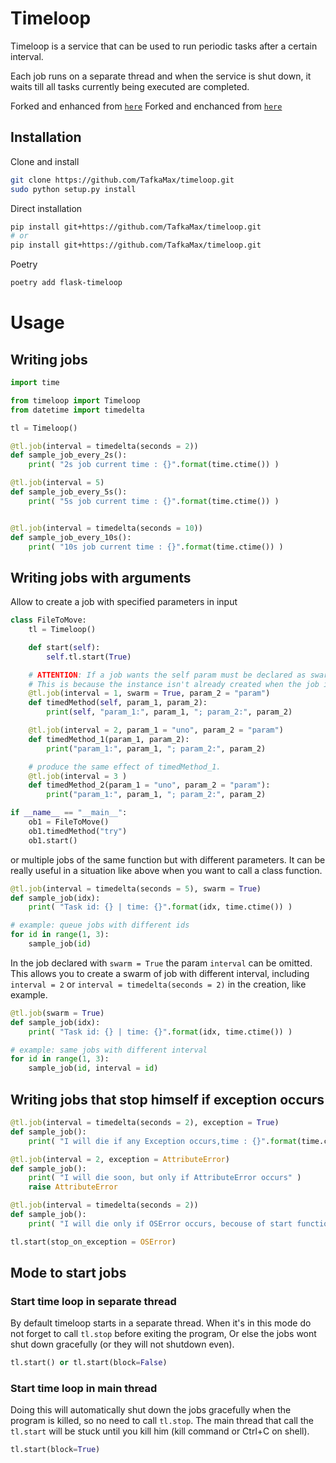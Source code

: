 # Timeloop
Timeloop is a service that can be used to run periodic tasks after a certain interval.

Each job runs on a separate thread and when the service is shut down, it waits till all tasks currently being executed are completed.

Forked and enhanced from [`here`](https://github.com/sankalpjonn/timeloop.git)
Forked and enchanced from [`here`](https://github.com/Ruggiero-Santo/timeloop.git)

## Installation
Clone and install
```sh
git clone https://github.com/TafkaMax/timeloop.git
sudo python setup.py install
```

Direct installation 
```sh
pip install git+https://github.com/TafkaMax/timeloop.git
# or
pip install git+https://github.com/TafkaMax/timeloop.git
```

Poetry 
```sh
poetry add flask-timeloop
```

# Usage

## Writing jobs
```python
import time

from timeloop import Timeloop
from datetime import timedelta

tl = Timeloop()

@tl.job(interval = timedelta(seconds = 2))
def sample_job_every_2s():
    print( "2s job current time : {}".format(time.ctime()) )

@tl.job(interval = 5)
def sample_job_every_5s():
    print( "5s job current time : {}".format(time.ctime()) )


@tl.job(interval = timedelta(seconds = 10))
def sample_job_every_10s():
    print( "10s job current time : {}".format(time.ctime()) )
```

## Writing jobs with arguments
Allow to create a job with specified parameters in input
```python
class FileToMove:
    tl = Timeloop()

    def start(self):
        self.tl.start(True)

    # ATTENTION: If a job wants the self param must be declared as swarm.
    # This is because the instance isn't already created when the job is registered
    @tl.job(interval = 1, swarm = True, param_2 = "param")
    def timedMethod(self, param_1, param_2):
        print(self, "param_1:", param_1, "; param_2:", param_2)

    @tl.job(interval = 2, param_1 = "uno", param_2 = "param")
    def timedMethod_1(param_1, param_2):
        print("param_1:", param_1, "; param_2:", param_2)

    # produce the same effect of timedMethod_1. 
    @tl.job(interval = 3 )
    def timedMethod_2(param_1 = "uno", param_2 = "param"):
        print("param_1:", param_1, "; param_2:", param_2)

if __name__ == "__main__":
    ob1 = FileToMove()
    ob1.timedMethod("try")
    ob1.start()
```
or multiple jobs of the same function but with different parameters. It can be really useful in a situation like above when you want to call a class function.
```python
@tl.job(interval = timedelta(seconds = 5), swarm = True)
def sample_job(idx):
    print( "Task id: {} | time: {}".format(idx, time.ctime()) )

# example: queue jobs with different ids
for id in range(1, 3):
	sample_job(id)
```
In the job declared with  ```swarm = True``` the param ```interval``` can be omitted. This allows you to create a swarm of job with different interval, including ```interval = 2``` or ```interval = timedelta(seconds = 2)``` in the creation, like example.
```python
@tl.job(swarm = True)
def sample_job(idx):
    print( "Task id: {} | time: {}".format(idx, time.ctime()) )

# example: same jobs with different interval
for id in range(1, 3):
	sample_job(id, interval = id)
```

## Writing jobs that stop himself if exception occurs
```python
@tl.job(interval = timedelta(seconds = 2), exception = True)
def sample_job():
    print( "I will die if any Exception occurs,time : {}".format(time.ctime()) )

@tl.job(interval = 2, exception = AttributeError)
def sample_job():
    print( "I will die soon, but only if AttributeError occurs" )
    raise AttributeError

@tl.job(interval = timedelta(seconds = 2))
def sample_job():
    print( "I will die only if OSError occurs, becouse of start function" )

tl.start(stop_on_exception = OSError)
```
## Mode to start jobs

### Start time loop in separate thread
By default timeloop starts in a separate thread. When it's in this mode do not forget to call ```tl.stop``` before exiting the program, Or else the jobs wont shut down gracefully (or they will not shutdown even).
```python
tl.start() or tl.start(block=False)
```

### Start time loop in main thread
Doing this will automatically shut down the jobs gracefully when the program is killed, so no need to  call ```tl.stop```. The main thread that call the ```tl.start``` will be stuck until you kill him (kill command or Ctrl+C on shell).
```python
tl.start(block=True)
```
